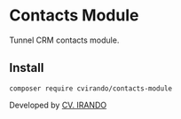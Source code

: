 # Contacts Module

Tunnel CRM contacts module.

## Install

```
composer require cvirando/contacts-module
```

Developed by [CV. IRANDO](https://irando.co.id)
